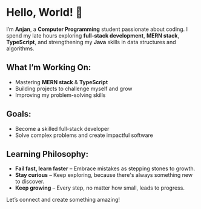 # Hello, World! 🌌

I’m **Anjan**, a **Computer Programming** student passionate about coding. I spend my late hours exploring **full-stack development**, **MERN stack**, **TypeScript**, and strengthening my **Java** skills in data structures and algorithms.

## What I’m Working On:
- Mastering **MERN stack** & **TypeScript**
- Building projects to challenge myself and grow
- Improving my problem-solving skills

## Goals:
- Become a skilled full-stack developer
- Solve complex problems and create impactful software

## Learning Philosophy:
- **Fail fast, learn faster** – Embrace mistakes as stepping stones to growth.
- **Stay curious** – Keep exploring, because there's always something new to discover.
- **Keep growing** – Every step, no matter how small, leads to progress.

Let’s connect and create something amazing!
